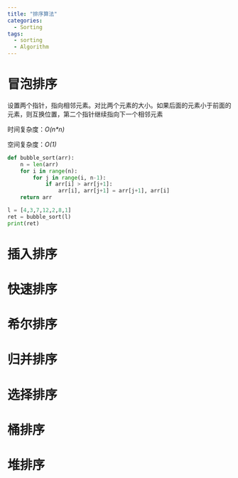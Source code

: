 ```yaml
---
title: "排序算法"
categories:
  - Sorting
tags:
  - sorting
  - Algorithm
---
```


# 冒泡排序
设置两个指针，指向相邻元素。对比两个元素的大小。如果后面的元素小于前面的元素，则互换位置，第二个指针继续指向下一个相邻元素

时间复杂度：*O(n\*n)*

空间复杂度：*O(1)*
```python
def bubble_sort(arr):
    n = len(arr)
    for i in range(n):
        for j in range(i, n-1):
            if arr[i] > arr[j+1]:
                arr[i], arr[j+1] = arr[j+1], arr[i]
    return arr

l = [4,3,7,12,2,8,1]
ret = bubble_sort(l)
print(ret)
```

# 插入排序

# 快速排序

# 希尔排序

# 归并排序

# 选择排序

# 桶排序

# 堆排序